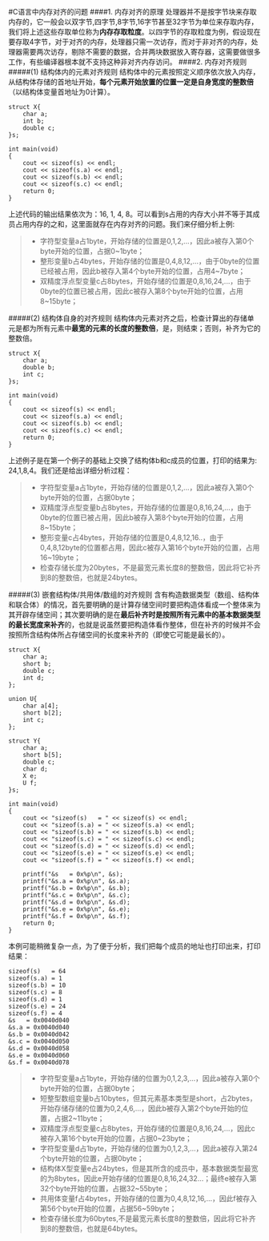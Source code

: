 #C语言中内存对齐的问题
####1. 内存对齐的原理
处理器并不是按字节块来存取内存的，它一般会以双字节,四字节,8字节,16字节甚至32字节为单位来存取内存，我们将上述这些存取单位称为**内存存取粒度**。以四字节的存取粒度为例，假设现在要存取4字节，对于对齐的内存，处理器只需一次访存，而对于非对齐的内存，处理器需要两次访存，剔除不需要的数据，合并两块数据放入寄存器，这需要做很多工作，有些编译器根本就不支持这种非对齐内存访问。
####2. 内存对齐规则
#####(1) 结构体内的元素对齐规则
结构体中的元素按照定义顺序依次放入内存，从结构体存储的首地址开始，**每个元素开始放置的位置一定是自身宽度的整数倍**（以结构体变量首地址为0计算）。
```
struct X{
	char a;
	int b;
	double c;
}s;

int main(void)
{
	cout << sizeof(s) << endl;
	cout << sizeof(s.a) << endl;
	cout << sizeof(s.b) << endl;
	cout << sizeof(s.c) << endl;
	return 0;
}
```
上述代码的输出结果依次为：16, 1, 4, 8。可以看到s占用的内存大小并不等于其成员占用内存的之和，这里面就存在内存对齐的问题。我们来仔细分析上例:  
> * 字符型变量a占1byte，开始存储的位置是0,1,2,...，因此a被存入第0个byte开始的位置，占据0~1byte；
> * 整形变量b占4bytes，开始存储的位置是0,4,8,12,...，由于0byte的位置已经被占用，因此b被存入第4个byte开始的位置，占用4~7byte；
> * 双精度浮点型变量c占8bytes，开始存储的位置是0,8,16,24,...，由于0byte的位置已被占用，因此c被存入第8个byte开始的位置，占用8~15byte；

#####(2) 结构体自身的对齐规则
结构体内元素对齐之后，检查计算出的存储单元是都为所有元素中**最宽的元素的长度的整数倍**，是，则结束；否则，补齐为它的整数倍。
```
struct X{
	char a;
	double b;
	int c;
}s;

int main(void)
{
	cout << sizeof(s) << endl;
	cout << sizeof(s.a) << endl;
	cout << sizeof(s.b) << endl;
	cout << sizeof(s.c) << endl;
	return 0;
}
```
上述例子是在第一个例子的基础上交换了结构体b和c成员的位置，打印的结果为: 24,1,8,4。我们还是给出详细分析过程：
> * 字符型变量a占1byte，开始存储的位置是0,1,2,...，因此a被存入第0个byte开始的位置，占据0byte；
> * 双精度浮点型变量b占8bytes，开始存储的位置是0,8,16,24,...，由于0byte的位置已被占用，因此b被存入第8个byte开始的位置，占用8~15byte；
> * 整形变量c占4bytes，开始存储的位置是0,4,8,12,16..，由于0,4,8,12byte的位置都占用，因此c被存入第16个byte开始的位置，占用16~19byte；
> * 检查存储长度为20bytes，不是最宽元素长度8的整数倍，因此将它补齐到8的整数倍，也就是24bytes。

#####(3) 嵌套结构体/共用体/数组的对齐规则
含有构造数据类型（数组、结构体和联合体）的情况，首先要明确的是计算存储空间时要把构造体看成一个整体来为其开辟存储空间；其次要明确的是在**最后补齐时是按照所有元素中的基本数据类型的最长宽度来补齐**的，也就是说虽然要把构造体看作整体，但在补齐的时候并不会按照所含结构体所占存储空间的长度来补齐的（即使它可能是最长的）。

```
struct X{
	char a;
	short b;
	double c;
	int d;
};

union U{
	char a[4];
	short b[2];
	int c;
};

struct Y{
	char a;
	short b[5];
	double c;
	char d;
	X e;
	U f;
}s;

int main(void)
{
	cout << "sizeof(s)   = " << sizeof(s) << endl;
	cout << "sizeof(s.a) = " << sizeof(s.a) << endl;
	cout << "sizeof(s.b) = " << sizeof(s.b) << endl;
	cout << "sizeof(s.c) = " << sizeof(s.c) << endl;
	cout << "sizeof(s.d) = " << sizeof(s.d) << endl;
	cout << "sizeof(s.e) = " << sizeof(s.e) << endl;
	cout << "sizeof(s.f) = " << sizeof(s.f) << endl;

	printf("&s   = 0x%p\n", &s);
	printf("&s.a = 0x%p\n", &s.a);
	printf("&s.b = 0x%p\n", &s.b);
	printf("&s.c = 0x%p\n", &s.c);
	printf("&s.d = 0x%p\n", &s.d);
	printf("&s.e = 0x%p\n", &s.e);
	printf("&s.f = 0x%p\n", &s.f);
	return 0;
}
```
本例可能稍微复杂一点，为了便于分析，我们把每个成员的地址也打印出来，打印结果：
```
sizeof(s)   = 64
sizeof(s.a) = 1
sizeof(s.b) = 10
sizeof(s.c) = 8
sizeof(s.d) = 1
sizeof(s.e) = 24
sizeof(s.f) = 4
&s   = 0x0040d040
&s.a = 0x0040d040
&s.b = 0x0040d042
&s.c = 0x0040d050
&s.d = 0x0040d058
&s.e = 0x0040d060
&s.f = 0x0040d078
```
> * 字符型变量a占1byte，开始存储的位置为0,1,2,3,...，因此a被存入第0个byte开始的位置，占据0byte；
> * 短整型数组变量b占10bytes，但其元素基本类型是short，占2bytes，开始存储存储的位置为0,2,4,6,...，因此b被存入第2个byte开始的位置，占据2~11byte；
> * 双精度浮点型变量c占8bytes，开始存储的位置是0,8,16,24,...，因此c被存入第16个byte开始的位置，占据0~23byte；
> * 字符型变量d占1byte，开始存储的位置为0,1,2,3,...，因此a被存入第24个byte开始的位置，占据0byte；
> * 结构体X型变量e占24bytes，但是其所含的成员中，基本数据类型最宽的为8bytes，因此e开始存储的位置是0,8,16,24,32...；最终e被存入第32个byte开始的位置，占据32~55byte；
> * 共用体变量f占4bytes，开始存储的位置为0,4,8,12,16,...，因此f被存入第56个byte开始的位置，占据56~59byte；
> * 检查存储长度为60bytes,不是最宽元素长度8的整数倍，因此将它补齐到8的整数倍，也就是64bytes。